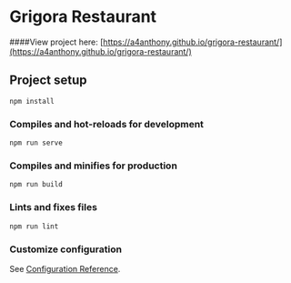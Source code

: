 # Grigora Restaurant
 
####View project here: [https://a4anthony.github.io/grigora-restaurant/](https://a4anthony.github.io/grigora-restaurant/)

## Project setup 
```
npm install
```

### Compiles and hot-reloads for development
```
npm run serve
```

### Compiles and minifies for production
```
npm run build
```

### Lints and fixes files
```
npm run lint
```

### Customize configuration
See [Configuration Reference](https://cli.vuejs.org/config/).
